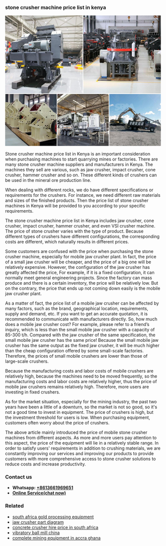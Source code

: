 <h3>stone crusher machine price list in kenya</h3><img src='1708663674.jpg' alt=''><p>Stone crusher machine price list in Kenya is an important consideration when purchasing machines to start quarrying mines or factories. There are many stone crusher machine suppliers and manufacturers in Kenya. The machines they sell are various, such as jaw crusher, impact crusher, cone crusher, hammer crusher and so on. These different kinds of crushers can be used in the mineral ore production line.</p><p>When dealing with different rocks, we do have different specifications or requirements for the crushers. For instance, we need different raw materials and sizes of the finished products. Then the price list of stone crusher machines in Kenya will be provided to you according to your specific requirements.</p><p>The stone crusher machine price list in Kenya includes jaw crusher, cone crusher, impact crusher, hammer crusher, and even VSI crusher machine. The price of stone crusher varies with the type of product. Because different types of crushers have different configurations, the corresponding costs are different, which naturally results in different prices.</p><p>Some customers are confused with the price when purchasing the stone crusher machine, especially for mobile jaw crusher plant. In fact, the price of a small jaw crusher will be cheaper, and the price of a big one will be relatively expensive. However, the configuration of the jaw crusher has greatly affected the price, For example, if it is a fixed configuration, it can normally meet general engineering projects. Since the factory can mass produce and there is a certain inventory, the price will be relatively low. But on the contrary, the price that ends up not coming down easily is the mobile jaw crusher plant.</p><p>As a matter of fact, the price list of a mobile jaw crusher can be affected by many factors, such as the brand, geographical location, requirements, supply and demand, etc. If you want to get an accurate quotation, it is recommended to communicate with manufacturers directly. So, how much does a mobile jaw crusher cost? For example, please refer to a friend’s inquiry, which is less than the small mobile jaw crusher with a capacity of 85-300 t/h. Compared with the jaw crusher of the same specification, the small mobile jaw crusher has the same price! Because the small mobile jaw crusher has the same output as the fixed jaw crusher, it will be much higher than the cheap configuration offered by some small-scale factories. Therefore, the prices of small mobile crushers are lower than those of large-scale crushers.</p><p>Because the manufacturing costs and labor costs of mobile crushers are relatively high, because the machines need to be moved frequently, so the manufacturing costs and labor costs are relatively higher, thus the price of mobile jaw crushers remains relatively high. Therefore, more users are investing in fixed crushers.</p><p>As for the market situation, especially for the mining industry, the past two years have been a little of a downturn, so the market is not so good, so it's not a good time to invest in equipment. The price of crushers is high, but the investment threshold for users is low. When purchasing equipment, customers often worry about the price of crushers.</p><p>The above article mainly introduced the price of mobile stone crusher machines from different aspects. As more and more users pay attention to this aspect, the price of the equipment will lie in a relatively stable range. In order to satisfy users' requirements in addition to crushing materials, we are constantly improving our services and improving our products to provide customers with more comprehensive access to stone crusher solutions to reduce costs and increase productivity.</p><h3>Contact us</h3><ul><li><strong>Whatsapp:&nbsp;<a href="https://wa.me/8613661969651">+8613661969651</a></strong></li><li><a href="https://swt.shibang-china.com/?git&amp;zhl&amp;stone crusher machine price list in kenya"><strong>Online Service(chat now)</strong></a></li></ul><h3>Related</h3><ul><li><a href='south africa gold processing equipment.md'>south africa gold processing equipment</a></li><li><a href='jaw crusher part diagram.md'>jaw crusher part diagram</a></li><li><a href='concrete crusher hire price in south africa.md'>concrete crusher hire price in south africa</a></li><li><a href='vibratory ball mill china.md'>vibratory ball mill china</a></li><li><a href='complete mining equipment in accra ghana.md'>complete mining equipment in accra ghana</a></li></ul>